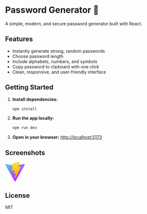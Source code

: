 # Password Generator 🔐

A simple, modern, and secure password generator built with React.

## Features
- Instantly generate strong, random passwords
- Choose password length
- Include alphabets, numbers, and symbols
- Copy password to clipboard with one click
- Clean, responsive, and user-friendly interface

## Getting Started

1. **Install dependencies:**
   ```sh
   npm install
   ```
2. **Run the app locally:**
   ```sh
   npm run dev
   ```
3. **Open in your browser:**
   [http://localhost:5173](http://localhost:5173)

## Screenshots
![Password Generator Screenshot](public/vite.svg)

## License
MIT
